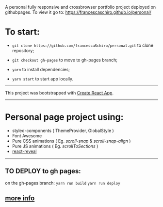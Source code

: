A personal fully responsive and crossbrowser portfolio project deployed on githubpages.
To view it go to: https://francescaschiro.github.io/personal/

# To start:

- `git clone https://github.com/francescaSchiro/personal.git` to clone repository;

- `git checkout gh-pages` to move to gh-pages branch;

- `yarn` to install dependencies;

- `yarn start` to start app locally.

---

This project was bootstrapped with [Create React App](https://github.com/facebook/create-react-app).

---

# Personal page project using:

- styled-components ( ThemeProvider, GlobalStyle )
- Font Awesome
- Pure CSS animations ( Eg. _scroll-snap_ & _scroll-snap-align_ )
- Pure JS animations ( Eg. _scrollToSections_ )
- [react-reveal](https://www.react-reveal.com/docs/props/)

---

## TO DEPLOY to gh pages:
on the gh-pages branch:
`yarn run build`
`yarn run deploy`

## [more info](https://facebook.github.io/create-react-app/docs/deployment)

